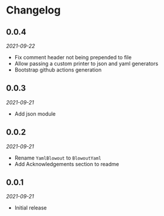 # Changelog

## 0.0.4

_2021-09-22_

 * Fix comment header not being prepended to file
 * Allow passing a custom printer to json and yaml generators
 * Bootstrap github actions generation

## 0.0.3

_2021-09-21_

 * Add json module

## 0.0.2

_2021-09-21_

 * Rename `YamlBlowout` to `BlowoutYaml`
 * Add Acknowledgements section to readme

## 0.0.1

_2021-09-21_

 * Initial release